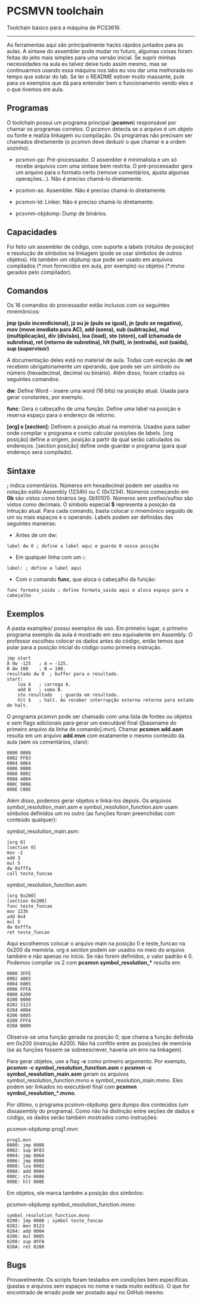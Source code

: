 # PCSMVN toolchain

Toolchain básico para a máquina de PCS3616.

---

As ferramentas aqui são principalmente hacks rápidos juntados para as aulas. A
sintaxe do assembler pode mudar no futuro, algumas coisas foram feitas do jeito
mais simples para uma versão inicial. Se suprir minhas necessidades na aula eu
talvez deixe tudo assim mesmo, mas se continuarmos usando essa máquina nos labs
eu vou dar uma melhorada no tempo que sobrar do lab. Se ler o README estiver
muito massante, pule para os exemplos que dá para entender bem o funcionamento
vendo eles e o que tivemos em aula.

## Programas

O toolchain possui um programa principal (**pcsmvn**) responsável por chamar os
programas corretos. O pcsmvn detecta se o arquivo é um objeto ou fonte e realiza
linkagem ou compilação. Os programas não precisam ser chamados diretamente (o
pcsmvn deve deduzir o que chamar e a ordem sozinho).

* pcsmvn-pp: Pré-processador. O assembler é minimalista e um só recebe arquivos
com uma sintaxe bem restrita. O pré-processador gera um arquivo para o formato
certo (remove comentários, ajusta algumas operações...). Não é preciso chamá-lo
diretamente.

* pcsmvn-as: Assembler. Não é preciso chamá-lo diretamente.

* pcsmvn-ld: Linker. Não é preciso chamá-lo diretamente.

* pcsvnm-objdump: Dump de binários.

## Capacidades

Foi feito um assembler de código, com suporte a labels (rótulos de posição) e
resolução de símbolos na linkagem (pode se usar símbolos de outros objetos). Há
também um objdump que pode ser usado em arquivos compilados (\*.mvn fornecidos em
aula, por exemplo) ou objetos (\*.mvno gerados pelo compilador).

## Comandos

Os 16 comandos do processador estão inclusos com os seguintes mnemônicos:

**jmp (pulo incondicional), jz ou je (pulo se igual), jn (pulo se negativo),
mov (move imediato para AC), add (soma), sub (subtração), mul (multiplicação),
div (divisão), loa (load), sto (store), call (chamada de subrotina),
ret (retorno de subrotina), hlt (halt), in (entrada), out (saída),
sup (supervisor)**

A documentação deles está no material de aula. Todas com exceção de **ret**
recebem obrigatoriamente um operando, que pode ser um símbolo ou número
(hexadecimal, decimal ou binário). Além disso, foram criados os seguintes
comandos:

**dw**: Define Word - insere uma word (16 bits) na posição atual. Usada para
gerar constantes, por exemplo.

**func**: Gera o cabeçalho de uma função. Define uma label na posição e reserva
espaço para o endereço de retorno.

**[org] e [section]:** Definem a posição atual na memória. Usados para saber
onde compilar o programa e como calcular posições de labels. [org posição]
define a origem, posição a partir da qual serão calculados os endereços.
[section posição] define onde guardar o programa (para qual endereço será
compilado).

## Sintaxe

**;** indica comentários. Números em hexadecimal podem ser usados no notação
estilo Assembly (1234h) ou C (0x1234). Números começando em **0b** são vistos
como binários (eg. 0b10101). Números sem prefixo/sufixo são vistos como decimais.
O símbolo especial **$** representa a posição da intrução atual. Para cada
comando, basta colocar o mnemônico seguido de um ou mais espaços e o operando.
Labels podem ser definidas das seguintes maneiras:

* Antes de um dw:
```
label dw 0 ; define a label aqui e guarda 0 nessa posição
```

* Em qualquer linha com um **:**:
```
label: ; define a label aqui
```

* Com o comando **func**, que aloca o cabeçalho da função:
```
func formata_saida ; define formata_saida aqui e aloca espaço para o cabeçalho
```

## Exemplos

A pasta examples/ possui exemplos de uso. Em primeiro lugar, o primeiro programa
exemplo da aula é mostrado em seu equivalente em Assembly. O professor escolheu
colocar os dados antes do código, então temos que pular para a posição inicial
do código como primeira instrução.

```
jmp start
A dw -125	; A = -125.
B dw 100	; B = 100.
resultado dw 0	; buffer para o resultado.
start:
	loa A	; carrega A.
	add B	; soma B.
	sto resultado	; guarda em resultado.
	hlt $	; halt. Ao receber interrupção externa retorna para estado de halt.

```

O programa pcsmvn pode ser chamado com uma lista de fontes ou objetos e sem
flags adicionais para gerar um executável final ([basename do primeiro arquivo da
linha de comando].mvn). Chamar **pcsmvn add.asm** resulta em um arquivo **add.mvn**
com exatamente o mesmo conteúdo da aula (sem os comentários, claro):

```
0000 0008
0002 FF83
0004 0064
0006 0000
0008 8002
000A 4004
000C 9006
000E C00E
```

Além disso, podemos gerar objetos e linká-los depois. Os arquivos
symbol_resolution_main.asm e symbol_resolution_function.asm usam símbolos
definidos um no outro (as funções foram preenchidas com conteúdo qualquer):

symbol_resolution_main.asm:
```
[org 0]
[section 0]
mov -2
add 3
mul 5
dw 0xfffa
call teste_funcao
```

symbol_resolution_function.asm:
```
[org 0x200]
[section 0x200]
func teste_funcao
mov 123h
add 0x4
mul 5
dw 0xfffa
ret teste_funcao
```

Aqui escolhemos colocar o arquivo main na posição 0 e teste_funcao na 0x200 da
memória. org e section podem ser usados no meio do arquivo também e não apenas
no início. Se não forem definidos, o valor padrão é 0. Podemos compilar os 2 com
**pcsmvn symbol\_resolution\_\*** resulta em:

```
0000 3FFE
0002 4003
0004 6005
0006 FFFA
0008 A200
0200 0000
0202 3123
0204 4004
0206 6005
0208 FFFA
020A B000
```

Observa-se uma função gerada na posição 0, que chama a função definida em 0x200
(instrução A200). Não há conflito entre as posições de memória (se as funções
fossem se sobreescrever, haveria um erro na linkagem).

Para gerar objetos, use a flag **-c** como primeiro argumento. Por exemplo,
**pcsmvn -c symbol\_resolution\_function.asm** e
**pcsmvn -c symbol\_resolution\_main.asm** geram os arquivos
symbol_resolution_function.mvno e symbol_resolution_main.mvno. Eles podem ser
linkados no executável final com **pcsmvn symbol\_resolution\_\*.mvno**.

Por último, o programa pcsmvn-objdump gera dumps dos conteúdos (um dissasembly
do programa). Como não há distinção entre seções de dados e código, os dados
serão também mostrados como instruções:

pcsmvn-objdump prog1.mvn:
```
prog1.mvn
0000: jmp 0008
0002: sup 0F83
0004: jmp 0064
0006: jmp 0000
0008: loa 0002
000A: add 0004
000C: sto 0006
000E: hlt 000E
```

Em objetos, ele marca também a posição dos símbolos:

pcsmvn-objdump symbol_resolution_function.mvno:
```
symbol_resolution_function.mvno
0200: jmp 0000 ; symbol teste_funcao
0202: mov 0123
0204: add 0004
0206: mul 0005
0208: sup 0FFA
020A: ret 0200
```

## Bugs

Provavelmente. Os scripts foram testados em condições bem específicas (pastas e
arquivos sem espaços no nome e nada muito exótico). O que for encontrado de
errado pode ser postado aqui no GitHub mesmo.
